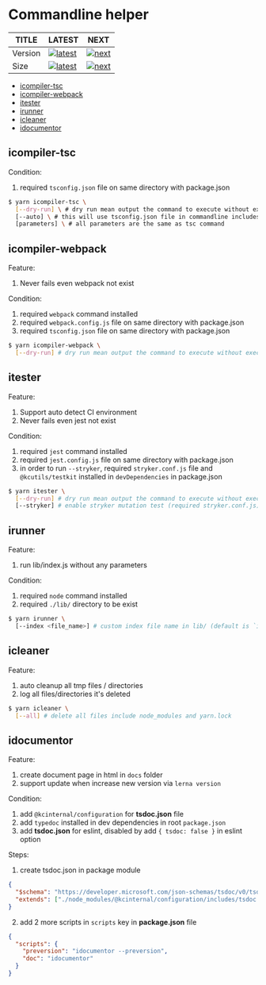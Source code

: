 # Commandline helper

| TITLE   | LATEST                               | NEXT                           |
| ------- | ------------------------------------ | ------------------------------ |
| Version | [![latest][nlatest_img]][nlatest]    | [![next][nnext_img]][nnext]    |
| Size    | [![latest][nlatest_simg]][nlatest_s] | [![next][nnext_simg]][nnext_s] |

<!-- BODY SECTION -->

- [icompiler-tsc](#icompiler-tsc)
- [icompiler-webpack](#icompiler-webpack)
- [itester](#itester)
- [irunner](#irunner)
- [icleaner](#icleaner)
- [idocumentor](#idocumentor)

## icompiler-tsc

Condition:

1. required `tsconfig.json` file on same directory with package.json

```bash
$ yarn icompiler-tsc \
  [--dry-run] \ # dry run mean output the command to execute without executed
  [--auto] \ # this will use tsconfig.json file in commandline includes folder
  [parameters] \ # all parameters are the same as tsc command

```

## icompiler-webpack

Feature:

1. Never fails even webpack not exist

Condition:

1. required `webpack` command installed
2. required `webpack.config.js` file on same directory with package.json
3. required `tsconfig.json` file on same directory with package.json

```bash
$ yarn icompiler-webpack \
  [--dry-run] # dry run mean output the command to execute without executed
```

## itester

Feature:

1. Support auto detect CI environment
2. Never fails even jest not exist

Condition:

1. required `jest` command installed
2. required `jest.config.js` file on same directory with package.json
3. in order to run `--stryker`, required `stryker.conf.js` file and `@kcutils/testkit` installed in `devDependencies` in package.json

```bash
$ yarn itester \
  [--dry-run] # dry run mean output the command to execute without executed
  [--stryker] # enable stryker mutation test (required stryker.conf.js)
```

## irunner

Feature:

1. run lib/index.js without any parameters

Condition:

1. required `node` command installed
2. required `./lib/` directory to be exist

```bash
$ yarn irunner \
  [--index <file_name>] # custom index file name in lib/ (default is `index.js`)
```

## icleaner

Feature:

1. auto cleanup all tmp files / directories
2. log all files/directories it's deleted

```bash
$ yarn icleaner \
  [--all] # delete all files include node_modules and yarn.lock
```

## idocumentor

Feature:

1. create document page in html in `docs` folder
2. support update when increase new version via `lerna version`

Condition:

1. add `@kcinternal/configuration` for **tsdoc.json** file
2. add `typedoc` installed in dev dependencies in root `package.json`
3. add **tsdoc.json** for eslint, disabled by add `{ tsdoc: false }` in eslint option

Steps:

1. create tsdoc.json in package module
```json
{
  "$schema": "https://developer.microsoft.com/json-schemas/tsdoc/v0/tsdoc.schema.json",
  "extends": ["./node_modules/@kcinternal/configuration/includes/tsdoc.json"]
}
```

2. add 2 more scripts in `scripts` key in **package.json** file
```json
{
  "scripts": {
    "preversion": "idocumentor --preversion",
    "doc": "idocumentor"
  }
}
```

<!-- IMAGE SECTION -->

[nlatest]: https://www.npmjs.com/package/@kcinternal/commandline/v/latest
[nlatest_img]: https://img.shields.io/npm/v/@kcinternal/commandline/latest?style=flat-square

[nnext]: https://www.npmjs.com/package/@kcinternal/commandline/v/next
[nnext_img]: https://img.shields.io/npm/v/@kcinternal/commandline/next?style=flat-square

[nlatest_s]: https://bundlephobia.com/result?p=@kcinternal/commandline@latest
[nlatest_simg]: https://img.shields.io/bundlephobia/min/@kcinternal/commandline/latest?style=flat-square

[nnext_s]: https://bundlephobia.com/result?p=@kcinternal/commandline@next
[nnext_simg]: https://img.shields.io/bundlephobia/min/@kcinternal/commandline/next?style=flat-square
